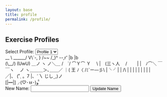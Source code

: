 ```yaml
---
layout: base
title: profile
permalink: /profile/
---
```

<html>
    <div class="purple-form">
        <h2>Exercise Profiles</h2>
        <label for="profileSelect">Select Profile:</label>
        <select id="profileSelect" onchange="updateSelectedProfile()">
    <option value="profile1">Profile 1</option>
    <option value="profile2">Profile 2</option>
    <option value="profile3">Profile 3</option>
    <option value="profile4">Profile 4</option>
</select>
    <!-- </div>
    <div class="profileOption" id="profile1">
        ________
        |      |
        |      O
        |     /|\\
        |     / \\
        |_________
    </div>
    <div class="profileOption" id="profile2">
        \\    O
         \\   |\\
          \\  / \\
           \\/___\\
    </div>
    <div class="profileOption" id="profile3">
        __
        ( o>
        /)__)
        - \\ \\
           / /
    </div>
    <div class="profileOption" id="profile4">
        +----+
        |o o |
        | \\  |
        |  | |  
        +-----+
    </div>
    <div class="profileOption" id="profile5">
        \\_o< 
        | \\ 
        <_/
    </div> -->
    </div>
    <div class="profileOption" id="profile1">
                         __
                \ ______/ V\`-,
                }        /~~
                /_)^ --,r'
                |b      |b
    </div>
    <div class="profileOption" id="profile2">
                (\__/)
                 (UwU)
             ＿ノ ヽ ノ＼＿ 
           /　`/ ⌒Ｙ⌒ Ｙ　 \
          |　(三ヽ人　 /　 　|
          |　ﾉ⌒＼ ￣￣ヽ　 ノ
           ヽ＿＿＿＞､＿＿／
              ｜( 王 ﾉ〈 
              /ﾐ`ー―彡\ 
             |╰      ╯| 
             |   /\   |  
             |  |  |  |
             |  |  |  |
    </div>
<div class="profileOption" id="profile3">
    ╱|、
   (˚ˎ 。7
    |、˜〵
   じしˍ,)ノ
</div>
<div class="profileOption" id="profile4">
     [|━|]╭(♡･ㅂ･)و ̑̑
</div>
    <div id="selectedAscii"></div>
    <div id="profileAscii"></div>
    <div class="purple-form">
        <label for="newName">New Name:</label>
        <input type="text" id="newName" name="newName" required>
        <button type="button" onclick="updateName()">Update Name</button>
    <div id="result"></div>
    <script src="https://jplip.github.io/frontTri2/assets/js/name.js" defer></script>
    <script>
       // Initial update when the page loads
function updateProfile() {
    // Get the selected profile value
    var selectedProfile = getSelectedProfile();
    // Show the selected profile's ASCII art in the upper right corner
    var selectedAscii = document.getElementById("selectedAscii");
    selectedAscii.textContent = getProfileAscii(selectedProfile);
    // Hide all profile options
    var allOptions = document.getElementsByClassName("profileOption");
    for (var i = 0; i < allOptions.length; i++) {
        allOptions[i].style.display = "none";
    }
    // Show the selected profile's option
    var selectedOption = document.getElementById(selectedProfile);
    selectedOption.style.display = "block";
}
// ASCII art functions
function getProfileAscii(profile) {
    switch (profile) {
        case "profile1":
            return `
             __
    \ ______/ V\`-,
    }        /~~
    /_)^ --,r'
    |b      |b
            `;
        case "profile2":
            return `
                (\__/)
                (UwU)
            `;
        case "profile3":
            return `
            ╱|、
           (˚ˎ 。7
            |、˜〵
           じしˍ,)ノ
            `;
        case "profile4":
            return `
        [|━|]╭(♡･ㅂ･)و ̑̑
            `;
        default:
            return ""; // Set a default ASCII art or leave it empty
    }
}
// Function to update and store the selected profile
function updateSelectedProfile() {
    // Get the selected profile value from the select element
    var selectedProfile = document.getElementById("profileSelect").value;
    // Update and store the selected profile in local storage
    localStorage.setItem('selectedProfile', selectedProfile);
    // Update the profile immediately after setting it
    updateProfile();
}
// Function to retrieve the selected profile from local storage
function getSelectedProfile() {
    var storedProfile = localStorage.getItem('selectedProfile');
    return storedProfile || 'profile1'; // Default to 'profile1' if not found
}
// Initial update when the page loads
updateProfile();
</script>



